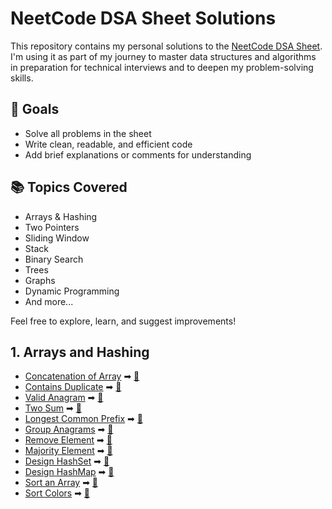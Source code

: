 # NeetCode DSA Sheet Solutions

This repository contains my personal solutions to the [NeetCode DSA Sheet](https://neetcode.io/). I'm using it as part of my journey to master data structures and algorithms in preparation for technical interviews and to deepen my problem-solving skills.

## 🚀 Goals
- Solve all problems in the sheet
- Write clean, readable, and efficient code
- Add brief explanations or comments for understanding

## 📚 Topics Covered
- Arrays & Hashing
- Two Pointers
- Sliding Window
- Stack
- Binary Search
- Trees
- Graphs
- Dynamic Programming
- And more...

Feel free to explore, learn, and suggest improvements!


## 1. Arrays and Hashing
- [Concatenation of Array](https://leetcode.com/problems/concatenation-of-array/description/) ➡ [📄](/Arrays%20and%20Hashing/ConcatenationOfArray.java)
- [Contains Duplicate](https://leetcode.com/problems/contains-duplicate/description/) ➡ [📄](/Arrays%20and%20Hashing/ContainsDuplicate.java)
- [Valid Anagram](https://leetcode.com/problems/valid-anagram/description/) ➡ [📄](/Arrays%20and%20Hashing/ValidAnagram.java)
- [Two Sum](https://leetcode.com/problems/two-sum/description/) ➡ [📄](/Arrays%20and%20Hashing/TwoSum.java)
- [Longest Common Prefix](https://leetcode.com/problems/longest-common-prefix/description/) ➡ [📄](/Arrays%20and%20Hashing/LongestCommonPrefix.java)
- [Group Anagrams](https://leetcode.com/problems/group-anagrams/description/) ➡ [📄](/Arrays%20and%20Hashing/GroupAnagrams.java)
- [Remove Element](https://leetcode.com/problems/remove-element/description/) ➡ [📄](/Arrays%20and%20Hashing/RemoveElement.java)
- [Majority Element](https://leetcode.com/problems/majority-element/description/) ➡ [📄](/Arrays%20and%20Hashing/MajorityElement.java)
- [Design HashSet](https://leetcode.com/problems/design-hashset/description/) ➡ [📄](/Arrays%20and%20Hashing/DesignHashSet.java)
- [Design HashMap](https://leetcode.com/problems/design-hashmap/description/) ➡ [📄](/Arrays%20and%20Hashing/DesignHashMap.java)
- [Sort an Array](https://leetcode.com/problems/sort-an-array/description/) ➡ [📄](/Arrays%20and%20Hashing/SortAnArray.java)
- [Sort Colors](https://leetcode.com/problems/sort-colors/description/) ➡ [📄](/Arrays%20and%20Hashing/SortColors.java)